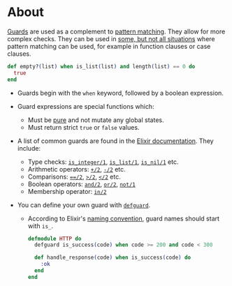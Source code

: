 # About

[Guards][guards] are used as a complement to [pattern matching][exercism-pattern-matching]. They allow for more complex checks. They can be used in [some, but not all situations][where-guards-can-be-used] where pattern matching can be used, for example in function clauses or case clauses.

```elixir
def empty?(list) when is_list(list) and length(list) == 0 do
  true
end
```

- Guards begin with the `when` keyword, followed by a boolean expression.
- Guard expressions are special functions which:
  - Must be [pure][pure-function] and not mutate any global states.
  - Must return strict `true` or `false` values.
- A list of common guards are found in the [Elixir documentation][kernel-guards]. They include:
  - Type checks: [`is_integer/1`][guard-is-integer], [`is_list/1`][guard-is-list], [`is_nil/1`][guard-is-nil] etc.
  - Arithmetic operators: [`+/2`][guard-plus], [`-/2`][guard-minus] etc.
  - Comparisons: [`==/2`][guard-equals], [`>/2`][guard-greater], [`</2`][guard-less] etc.
  - Boolean operators: [`and/2`][guard-and], [`or/2`][guard-or], [`not/1`][guard-not]
  - Membership operator: [`in/2`][guard-in]
- You can define your own guard with [`defguard`][defguard].

  - According to Elixir's [naming convention][naming], guard names should start with `is_`.

    ```elixir
    defmodule HTTP do
      defguard is_success(code) when code >= 200 and code < 300

      def handle_response(code) when is_success(code) do
        :ok
      end
    end
    ```

[guards]: https://hexdocs.pm/elixir/master/patterns-and-guards.html#guards
[kernel-guards]: https://hexdocs.pm/elixir/master/Kernel.html#guards
[pure-function]: https://gist.github.com/tomekowal/16cb4192b73fe9222de9fd09e653c03e
[guard-is-integer]: https://hexdocs.pm/elixir/master/Kernel.html#is_integer/1
[guard-is-list]: https://hexdocs.pm/elixir/master/Kernel.html#is_list/1
[guard-is-nil]: https://hexdocs.pm/elixir/master/Kernel.html#is_nil/1
[guard-plus]: https://hexdocs.pm/elixir/master/Kernel.html#+/2
[guard-minus]: https://hexdocs.pm/elixir/master/Kernel.html#-/2
[guard-equals]: https://hexdocs.pm/elixir/master/Kernel.html#==/2
[guard-greater]: https://hexdocs.pm/elixir/master/Kernel.html#%3E/2
[guard-less]: https://hexdocs.pm/elixir/master/Kernel.html#%3C/2
[guard-and]: https://hexdocs.pm/elixir/master/Kernel.html#and/2
[guard-or]: https://hexdocs.pm/elixir/master/Kernel.html#or/2
[guard-not]: https://hexdocs.pm/elixir/master/Kernel.html#not/1
[guard-in]: https://hexdocs.pm/elixir/master/Kernel.html#in/2
[defguard]: https://hexdocs.pm/elixir/Kernel.html#defguard/1
[naming]: https://hexdocs.pm/elixir/naming-conventions.html#is_-prefix-is_foo
[where-guards-can-be-used]: https://hexdocs.pm/elixir/master/patterns-and-guards.html#where-patterns-and-guards-can-be-used
[exercism-pattern-matching]: https://exercism.org/tracks/elixir/concepts/pattern-matching
